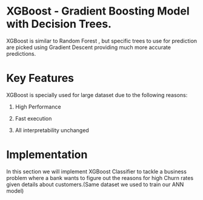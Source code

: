 # XGBoost - Gradient Boosting Model with Decision Trees.

XGBoost is similar to Random Forest , but specific trees to use for prediction are picked using Gradient Descent providing much more accurate predictions.

# Key Features
XGBoost is specially used for large dataset due to the following reasons:

1. High Performance

2. Fast execution

3. All interpretability unchanged

# Implementation

In this section we will implement XGBoost Classifier to tackle a business problem where a bank wants to figure out the reasons for high Churn rates given details about customers.(Same dataset we used to train our ANN model)
